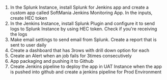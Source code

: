 1. In the Splunk Instance, install Splunk for Jenkins app and create a custom app called SoftMania Jenkins Monitoring App. In the inputs, create HEC token
2. In the Jenkins Instance, install Splunk Plugin and configure it to send logs to Splunk Instance by using HEC token. Check if you're receiving the logs
3. Make email settings to send email from Splunk. Create a report that is sent to user daily
4. Create a dashboard that has 3rows with drill down option for each
5. Create an Alert when an job fails for 3times consecutively
6. App packaging and pushing it to Github
7. Create Jenkins pipeline to deploy the app in UAT Instance when the app is pushed into github and create a jenkins pipeline for Prod Environment
